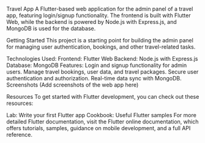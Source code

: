 Travel App
A Flutter-based web application for the admin panel of a travel app, featuring login/signup functionality. The frontend is built with Flutter Web, while the backend is powered by Node.js with Express.js, and MongoDB is used for the database.

Getting Started
This project is a starting point for building the admin panel for managing user authentication, bookings, and other travel-related tasks.

Technologies Used:
Frontend: Flutter Web
Backend: Node.js with Express.js
Database: MongoDB
Features:
Login and signup functionality for admin users.
Manage travel bookings, user data, and travel packages.
Secure user authentication and authorization.
Real-time data sync with MongoDB.
Screenshots
(Add screenshots of the web app here)

Resources
To get started with Flutter development, you can check out these resources:

Lab: Write your first Flutter app
Cookbook: Useful Flutter samples
For more detailed Flutter documentation, visit the Flutter online documentation, which offers tutorials, samples, guidance on mobile development, and a full API reference.
